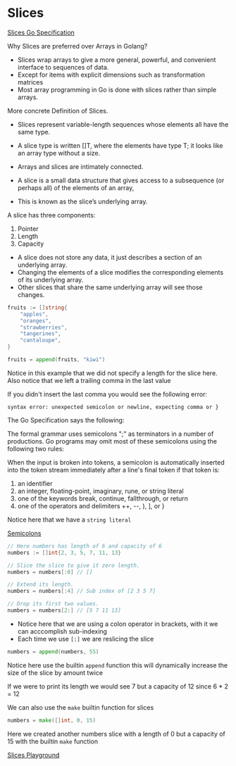 # Slices

[Slices Go Specification](https://golang.org/ref/spec#Slice_types)

Why Slices are preferred over Arrays in Golang?

* Slices wrap arrays to give a more general, powerful, and convenient interface to sequences of data. 
* Except for items with explicit dimensions such as transformation matrices
* Most array programming in Go is done with slices rather than simple arrays.

More concrete Definition of Slices.

* Slices represent variable-length sequences whose elements all have the same type. 
* A slice type is written []T, where the elements have type T; it looks like an array type without a size.

* Arrays and slices are intimately connected. 
* A slice is a small data structure that gives access to a subsequence (or perhaps all) of the elements of an array, 
* This is known as the slice’s underlying array. 

A slice has three components: 

1. Pointer
2. Length 
3. Capacity

* A slice does not store any data, it just describes a section of an underlying array.
* Changing the elements of a slice modifies the corresponding elements of its underlying array.
* Other slices that share the same underlying array will see those changes.

```go
fruits := []string{
    "apples",
    "oranges",
    "strawberries",
    "tangerines",
    "cantaloupe",
}

fruits = append(fruits, "kiwi")
```

Notice in this example that we did not specify a length for the slice here.
Also notice that we left a trailing comma in the last value

If you didn't insert the last comma you would see the following error:

`syntax error: unexpected semicolon or newline, expecting comma or }`

The Go Specification says the following:

The formal grammar uses semicolons ";" as terminators in a number of productions. Go programs may omit most of these semicolons using the following two rules:

When the input is broken into tokens, a semicolon is automatically inserted into the token stream immediately after a line's final token if that token is:

1. an identifier
2. an integer, floating-point, imaginary, rune, or string literal
3. one of the keywords break, continue, fallthrough, or return
4. one of the operators and delimiters ++, --, ), ], or }

Notice here that we have a `string literal`

[Semicolons](https://golang.org/ref/spec#Semicolons)

```go
// Here numbers has length of 6 and capacity of 6
numbers := []int{2, 3, 5, 7, 11, 13}

// Slice the slice to give it zero length.
numbers = numbers[:0] // []

// Extend its length.
numbers = numbers[:4] // Sub index of [2 3 5 7]

// Drop its first two values.
numbers = numbers[2:] // [5 7 11 13]
```

* Notice here that we are using a colon operator in brackets, with it we can acccomplish sub-indexing
* Each time we use `[:]` we are reslicing the slice

```go
numbers = append(numbers, 55)
```

Notice here use the builtin `append` function this will dynamically increase the size of the slice by amount twice

If we were to print its length we would see 7 but a capacity of 12 since 6 * 2 = 12

We can also use the `make` builtin function for slices

```go
numbers = make([]int, 0, 15)
```

Here we created another numbers slice with a length of 0 but a capacity of 15 with the builtin `make` function

[Slices Playground](https://play.golang.org/p/6HNFnOiwJj)